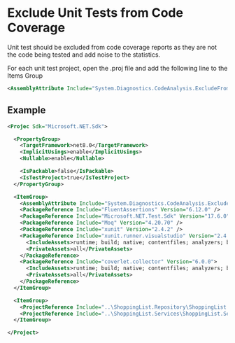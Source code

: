 # Exclude Unit Tests from Code Coverage
Unit test should be excluded from code coverage reports as they are not the code being tested and add noise to the statistics.

For each unit test project, open the .proj file and add the following line to the Items Group

```xml
<AssemblyAttribute Include="System.Diagnostics.CodeAnalysis.ExcludeFromCodeCoverageAttribute" />
```

## Example
```xml
<Projec Sdk="Microsoft.NET.Sdk">

  <PropertyGroup>
    <TargetFramework>net8.0</TargetFramework>
    <ImplicitUsings>enable</ImplicitUsings>
    <Nullable>enable</Nullable>

    <IsPackable>false</IsPackable>
    <IsTestProject>true</IsTestProject>
  </PropertyGroup>

  <ItemGroup>
	<AssemblyAttribute Include="System.Diagnostics.CodeAnalysis.ExcludeFromCodeCoverageAttribute" />
	<PackageReference Include="FluentAssertions" Version="6.12.0" />
    <PackageReference Include="Microsoft.NET.Test.Sdk" Version="17.6.0" />
    <PackageReference Include="Moq" Version="4.20.70" />
    <PackageReference Include="xunit" Version="2.4.2" />
    <PackageReference Include="xunit.runner.visualstudio" Version="2.4.5">
      <IncludeAssets>runtime; build; native; contentfiles; analyzers; buildtransitive</IncludeAssets>
      <PrivateAssets>all</PrivateAssets>
    </PackageReference>
    <PackageReference Include="coverlet.collector" Version="6.0.0">
      <IncludeAssets>runtime; build; native; contentfiles; analyzers; buildtransitive</IncludeAssets>
      <PrivateAssets>all</PrivateAssets>
    </PackageReference>
  </ItemGroup>

  <ItemGroup>
    <ProjectReference Include="..\ShoppingList.Repository\ShoppingList.Repository.csproj" />
    <ProjectReference Include="..\ShoppingList.Services\ShoppingList.Services.csproj" />
  </ItemGroup>

</Project>

```